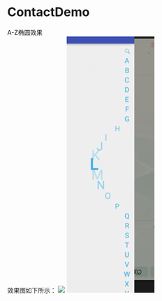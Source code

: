 # ContactDemo
A-Z椭圆效果<br>
效果图如下所示：
![](ttps://github.com/HarryWeasley/ContactDemo/blob/master/screenshots/git.gif)
![](https://github.com/HarryWeasley/ContactDemo/blob/master/screenshots/image.png)
